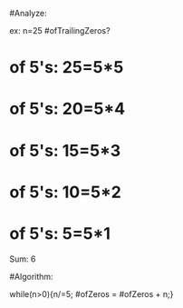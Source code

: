 #Analyze:

ex: n=25 #ofTrailingZeros?

 # of 5's: 25=5*5

 # of 5's: 20=5*4

 # of 5's: 15=5*3

 # of 5's: 10=5*2

 # of 5's: 5=5*1

Sum: 6

#Algorithm: 

while(n>0){n/=5; #ofZeros = #ofZeros + n;}
